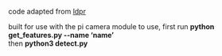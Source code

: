 code adapted from [ldpr](https://github.com/pandongwei/long-distance-people-recognition) 

built for use with the pi camera module
to use, first run **python get_features.py --name ‘name’**  
then **python3 detect.py**
